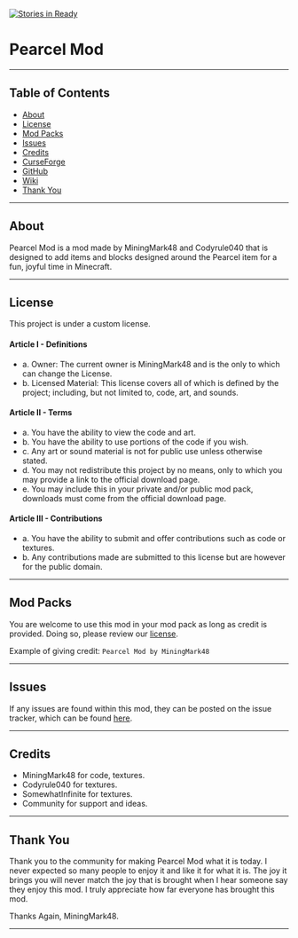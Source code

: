 [![Stories in Ready](https://badge.waffle.io/MiningMark48/Pearcel-Mod.png?label=ready&title=Ready)](https://waffle.io/MiningMark48/Pearcel-Mod)
# Pearcel Mod

***

## Table of Contents
* [About](#about)
* [License](#license)
* [Mod Packs](#mod-packs)
* [Issues](#issues)
* [Credits](#credits)
* [CurseForge](http://minecraft.curseforge.com/projects/pearcel-mod)
* [GitHub](https://github.com/MiningMark48/Pearcel-Mod/tree/master)
* [Wiki](https://github.com/MiningMark48/Pearcel-Mod/wiki)
* [Thank You](#thank-you)

***

## About
Pearcel Mod is a mod made by MiningMark48 and Codyrule040 that is designed to add items and blocks designed around the Pearcel item for a fun, joyful time in Minecraft.

***

## License
This project is under a custom license.

#### Article I - Definitions
 * a. Owner: The current owner is MiningMark48 and is the only to which can change the License.
 * b. Licensed Material: This license covers all of which is defined by the project; including, but not limited to, code, art, and sounds.

#### Article II - Terms
 * a. You have the ability to view the code and art.
 * b. You have the ability to use portions of the code if you wish.
 * c. Any art or sound material is not for public use unless otherwise stated.
 * d. You may not redistribute this project by no means, only to which you may provide a link to the official download page.
 * e. You may include this in your private and/or public mod pack, downloads must come from the official download page.

#### Article III - Contributions
 * a. You have the ability to submit and offer contributions such as code or textures.
 * b. Any contributions made are submitted to this license but are however for the public domain.

***

## Mod Packs
You are welcome to use this mod in your mod pack as long as credit is provided. Doing so, please review our [license](#license). 

Example of giving credit: `Pearcel Mod by MiningMark48`

***

## Issues
If any issues are found within this mod, they can be posted on the issue tracker, which can be found [here](https://waffle.io/MiningMark48/Pearcel-Mod).

***

## Credits
* MiningMark48 for code, textures.
* Codyrule040 for textures.
* SomewhatInfinite for textures.
* Community for support and ideas.

***
## Thank You
Thank you to the community for making Pearcel Mod what it is today. I never expected so many people to enjoy it and like it for what it is. The joy it brings you will never match the joy that is brought when I hear someone say they enjoy this mod. I truly appreciate how far everyone has brought this mod.  
  
Thanks Again, MiningMark48.

***